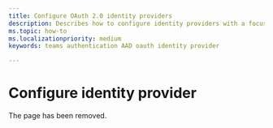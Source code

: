 ```yaml
---
title: Configure OAuth 2.0 identity providers
description: Describes how to configure identity providers with a focus on Azure AD
ms.topic: how-to
ms.localizationpriority: medium
keywords: teams authentication AAD oauth identity provider

---
```


# Configure identity provider

The page has been removed.